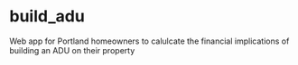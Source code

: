 # build_adu

Web app for Portland homeowners to calulcate the financial implications of building an ADU on their property
